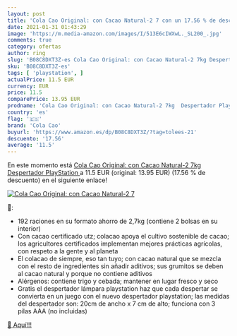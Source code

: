 ```yaml
---
layout: post
title: 'Cola Cao Original: con Cacao Natural-2 7 con un 17.56 % de descuento'
date: 2021-01-31 01:43:29
image: 'https://m.media-amazon.com/images/I/513E6cIWXwL._SL200_.jpg'
comments: true
category: ofertas
author: ring
slug: 'B08C8DXT3Z-es Cola Cao Original: con Cacao Natural-2 7kg Despertador...'
sku: 'B08C8DXT3Z-es'
tags: [ 'playstation', ]
actualPrice: 11.5 EUR
currency: EUR
price: 11.5
comparePrice: 13.95 EUR
prodname: 'Cola Cao Original: con Cacao Natural-2 7kg  Despertador PlayStation '
country: 'es'
flag: '🇪🇸'
brand: 'Cola Cao'
buyurl: 'https://www.amazon.es/dp/B08C8DXT3Z/?tag=tolees-21'
descuento: '17.56'
average: '11.5'
---
```


En este momento está [Cola Cao Original: con Cacao Natural-2 7kg  Despertador PlayStation ](https://www.amazon.es/dp/B08C8DXT3Z/?tag=tolees-21) a 11.5 EUR (original: 13.95 EUR) (17.56 %  de descuento) en el siguiente enlace!

[![Cola Cao Original: con Cacao Natural-2 7](https://m.media-amazon.com/images/I/513E6cIWXwL._SL200_.jpg)](https://www.amazon.es/dp/B08C8DXT3Z/?tag=tolees-21)

🔎:

- 192 raciones en su formato ahorro de 2,7kg (contiene 2 bolsas en su interior)
- Con cacao certificado utz; colacao apoya el cultivo sostenible de cacao; los agricultores certificados implementan mejores prácticas agrícolas, con respeto a la gente y al planeta
- El colacao de siempre, eso tan tuyo; con cacao natural que se mezcla con el resto de ingredientes sin añadir aditivos; sus grumitos se deben al cacao natural y porque no contiene aditivos
- Alérgenos: contiene trigo y cebada; mantener en lugar fresco y seco
- Gratis el despertador lámpara playstation haz que cada despertar se convierta en un juego con el nuevo despertador playstation; las medidas del despertador son: 20cm de ancho x 7 cm de alto; funciona con 3 pilas AAA (no incluidas)

[🛒 Aquí!!!](https://www.amazon.es/dp/B08C8DXT3Z/?tag=tolees-21)
